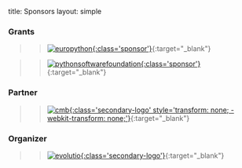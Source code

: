 title: Sponsors
layout: simple

<div markdown="1" class="col-12 flex-sponsors-organizer pt-5">

### Grants

> > [![europython](/static/images/sponsors/eps.png){:class='sponsor'}](https://www.europython-society.org/){:target="\_blank"}

> > [![pythonsoftwarefoundation](/static/images/sponsors/psf.png){:class='sponsor'}](https://www.python.org/psf-landing/){:target="\_blank"}

[//]: # "> > [![djangosoftwarefoundation](/static/images/sponsors/dsf.png){:class='sponsor'}](https://www.djangoproject.com/){:target=\"\_blank\"}"
[//]: # "> > [![cmb](/static/images/logo/cmb-w.png){:class='secondary-logo'}](https://www.cm-braga.pt/pt){:target=\"\_blank\"}"

</div>

<div markdown="1" class="col-12 flex-sponsors-organizer pt-2">

### Partner

[//]: # "> > [![europython](/static/images/sponsors/eps.png){:class='sponsor'}](https://www.europython-society.org/){:target=\"\_blank\"}"
[//]: # "> > [![djangosoftwarefoundation](/static/images/sponsors/dsf.png){:class='sponsor'}](https://www.djangoproject.com/){:target=\"\_blank\"}"
[//]: # "> > [![pythonsoftwarefoundation](/static/images/sponsors/psf.png){:class='sponsor'}](https://www.python.org/psf-landing/){:target=\"\_blank\"}"

<!-- > > [![cmb](/static/images/logo/cmb-w.png){:class='secondary-logo'}](https://www.cm-braga.pt/pt){:target="\_blank"} -->

> > [![cmb](/static/images/logo/cmb-w.png){:class='secondary-logo' style='transform: none; -webkit-transform: none;'}](https://www.cm-braga.pt/pt){:target="\_blank"}

</div>

<div markdown="1" class="col-12 flex-sponsors-organizer pt-2">

### Organizer

> > [![evolutio](/static/images/sponsors/evolutio.png){:class='secondary-logo'}](https://evolutio.pt/){:target="\_blank"}

</div>
